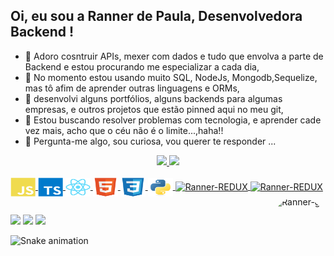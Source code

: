 ## Oi, eu sou a Ranner de Paula, Desenvolvedora Backend !



- 🔭 Adoro cosntruir APIs, mexer com dados e tudo que envolva a parte de Backend e estou procurando me especializar a cada dia,
- 🌱 No momento estou usando muito SQL, NodeJs, Mongodb,Sequelize, mas tô afim de aprender outras linguagens e ORMs,
- 👯 desenvolvi alguns portfólios, alguns backends para algumas empresas, e outros projetos que estão pinned aqui no meu git,
- 🤔 Estou buscando resolver problemas com tecnologia, e aprender cade vez mais, acho que o céu não é o limite...,haha!!
- 💬 Pergunta-me algo, sou curiosa, vou querer te responder ...


<div align="center">
  <a href="https://github.com/Ranner106">
  <img height="180em" src="https://github-readme-stats.vercel.app/api?username=Ranner106&show_icons=true&theme=dracula&include_all_commits=true&count_private=true"/>
  <img height="180em" src="https://github-readme-stats.vercel.app/api/top-langs/?username=Ranner106&layout=compact&langs_count=7&theme=dracula"/>
</div>

<div style="display: inline_block"><br>
  <img align="center" alt="Ranner-Js" height="30" width="40" src="https://raw.githubusercontent.com/devicons/devicon/master/icons/javascript/javascript-plain.svg">
  <img align="center" alt="Ranner-Ts" height="30" width="40" src="https://raw.githubusercontent.com/devicons/devicon/master/icons/typescript/typescript-plain.svg">
  <img align="center" alt="Ranner-React" height="30" width="40" src="https://raw.githubusercontent.com/devicons/devicon/master/icons/react/react-original.svg">
  <img align="center" alt="Ranner-HTML" height="30" width="40" src="https://raw.githubusercontent.com/devicons/devicon/master/icons/html5/html5-original.svg">
  <img align="center" alt="Rafa-CSS" height="30" width="40" src="https://raw.githubusercontent.com/devicons/devicon/master/icons/css3/css3-original.svg">
  <img align="center" alt="Rafa-Python" height="30" width="40" src="https://raw.githubusercontent.com/devicons/devicon/master/icons/python/python-original.svg">
  <img align="center" alt="Ranner-REDUX" height="30" width="40" src="https://cdn.jsdelivr.net/gh/devicons/devicon/icons/redux/redux-original.svg" >
  <img align="center" alt="Ranner-REDUX" height="30" width="40" src="https://cdn.jsdelivr.net/gh/devicons/devicon/icons/nodejs/nodejs-original.svg" >
  <img align="right" alt="Ranner-gif" height="150" style="border-radius:50px;" src="https://www.faladev.com/assets/img/logo.svg">
</div>
  
  ##
  
  <div> 
  <a href="https://www.instagram.com/rannerdepaula/?hl=pt-br" target="_blank"><img src="https://img.shields.io/badge/-Instagram-%23E4405F?style=for-the-badge&logo=instagram&logoColor=white" target="_blank"></a>
 	  <a href = "mailto:rannerdepaula@gmail.com"><img src="https://img.shields.io/badge/-Gmail-%23333?style=for-the-badge&logo=gmail&logoColor=white" target="_blank"></a>
  <a href="https://www.linkedin.com/in/ranner-de-paula-7a902b232/" target="_blank"><img src="https://img.shields.io/badge/-LinkedIn-%230077B5?style=for-the-badge&logo=linkedin&logoColor=white" target="_blank"></a> 
 
  ![Snake animation](https://github.com/Ranner106/Ranner106/blob/output/github-contribution-grid-snake.svg)
 
</div>
